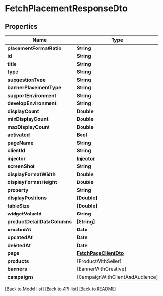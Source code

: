# FetchPlacementResponseDto

## Properties
Name | Type | Description | Notes
------------ | ------------- | ------------- | -------------
**placementFormatRatio** | **String** |  | 
**id** | **String** |  | 
**title** | **String** |  | 
**type** | **String** |  | 
**suggestionType** | **String** |  | 
**bannerPlacementType** | **String** |  | 
**supportEnvironment** | **String** |  | 
**developEnvironment** | **String** |  | 
**displayCount** | **Double** |  | 
**minDisplayCount** | **Double** |  | 
**maxDisplayCount** | **Double** |  | 
**activated** | **Bool** |  | 
**pageName** | **String** |  | 
**clientId** | **String** |  | 
**injector** | [**Injector**](Injector.md) |  | 
**screenShot** | **String** |  | 
**displayFormatWidth** | **Double** |  | 
**displayFormatHeight** | **Double** |  | 
**property** | **String** |  | 
**displayPositions** | **[Double]** |  | 
**tableSize** | **[Double]** |  | 
**widgetValueId** | **String** |  | 
**productDetailDataColumns** | **[String]** |  | 
**createdAt** | **Date** |  | 
**updatedAt** | **Date** |  | 
**deletedAt** | **Date** |  | 
**page** | [**FetchPageClientDto**](FetchPageClientDto.md) |  | 
**products** | [ProductWithSeller] |  | [optional] 
**banners** | [BannerWithCreative] |  | [optional] 
**campaigns** | [CampaignWithClientAndAudience] |  | [optional] 

[[Back to Model list]](../README.md#documentation-for-models) [[Back to API list]](../README.md#documentation-for-api-endpoints) [[Back to README]](../README.md)


